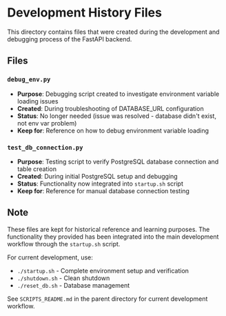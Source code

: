 # Development History Files

This directory contains files that were created during the development and debugging process of the FastAPI backend.

## Files

### `debug_env.py`
- **Purpose**: Debugging script created to investigate environment variable loading issues
- **Created**: During troubleshooting of DATABASE_URL configuration
- **Status**: No longer needed (issue was resolved - database didn't exist, not env var problem)
- **Keep for**: Reference on how to debug environment variable loading

### `test_db_connection.py`
- **Purpose**: Testing script to verify PostgreSQL database connection and table creation
- **Created**: During initial PostgreSQL setup and debugging
- **Status**: Functionality now integrated into `startup.sh` script
- **Keep for**: Reference for manual database connection testing

## Note

These files are kept for historical reference and learning purposes. The functionality they provided has been integrated into the main development workflow through the `startup.sh` script.

For current development, use:
- `./startup.sh` - Complete environment setup and verification
- `./shutdown.sh` - Clean shutdown
- `./reset_db.sh` - Database management

See `SCRIPTS_README.md` in the parent directory for current development workflow.
